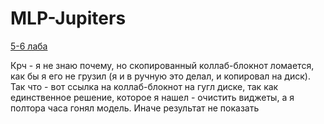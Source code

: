 # MLP-Jupiters

[5-6 лаба](https://colab.research.google.com/drive/1SHmWYb_Z3tHAPlzYiiLw2ORtf1ma1T6N?usp=sharing)


Крч - я не знаю почему, но скопированный коллаб-блокнот ломается, как бы я его не грузил (я и в ручную это делал, и копировал на диск). Так что - вот ссылка на коллаб-блокнот на гугл диске, так как единственное решение, которое я нашел - очистить виджеты, а я полтора часа гонял модель. Иначе результат не показать
